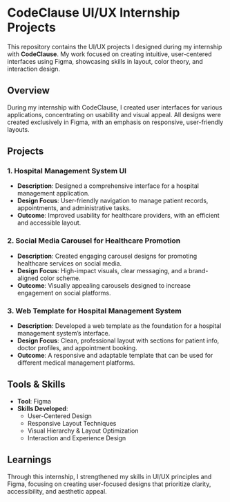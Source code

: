 # CodeClause UI/UX Internship Projects

This repository contains the UI/UX projects I designed during my internship with **CodeClause**. My work focused on creating intuitive, user-centered interfaces using Figma, showcasing skills in layout, color theory, and interaction design.

## Overview

During my internship with CodeClause, I created user interfaces for various applications, concentrating on usability and visual appeal. All designs were created exclusively in Figma, with an emphasis on responsive, user-friendly layouts.

## Projects

### 1. Hospital Management System UI
- **Description**: Designed a comprehensive interface for a hospital management application.
- **Design Focus**: User-friendly navigation to manage patient records, appointments, and administrative tasks.
- **Outcome**: Improved usability for healthcare providers, with an efficient and accessible layout.

### 2. Social Media Carousel for Healthcare Promotion
- **Description**: Created engaging carousel designs for promoting healthcare services on social media.
- **Design Focus**: High-impact visuals, clear messaging, and a brand-aligned color scheme.
- **Outcome**: Visually appealing carousels designed to increase engagement on social platforms.

### 3. Web Template for Hospital Management System
- **Description**: Developed a web template as the foundation for a hospital management system’s interface.
- **Design Focus**: Clean, professional layout with sections for patient info, doctor profiles, and appointment booking.
- **Outcome**: A responsive and adaptable template that can be used for different medical management platforms.

## Tools & Skills

- **Tool**: Figma
- **Skills Developed**:
  - User-Centered Design
  - Responsive Layout Techniques
  - Visual Hierarchy & Layout Optimization
  - Interaction and Experience Design

## Learnings

Through this internship, I strengthened my skills in UI/UX principles and Figma, focusing on creating user-focused designs that prioritize clarity, accessibility, and aesthetic appeal.
